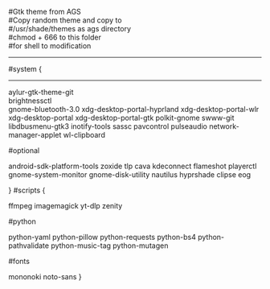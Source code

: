 #Gtk theme from AGS  
#Copy random theme and copy to  
#/usr/shade/themes as ags directory  
#chmod + 666 to this folder  
#for shell to modification   
***  
#system {  
***  
aylur-gtk-theme-git  
brightnessctl  
gnome-bluetooth-3.0
xdg-desktop-portal-hyprland
xdg-desktop-portal-wlr
xdg-desktop-portal
xdg-desktop-portal-gtk
polkit-gnome
swww-git
libdbusmenu-gtk3
inotify-tools
sassc
pavcontrol
pulseaudio
network-manager-applet
wl-clipboard

#optional

android-sdk-platform-tools
zoxide
tlp
cava
kdeconnect
flameshot
playerctl
gnome-system-monitor
gnome-disk-utility
nautilus
hyprshade
clipse
eog

}
#scripts {

ffmpeg
imagemagick
yt-dlp
zenity

#python

python-yaml
python-pillow
python-requests
python-bs4
python-pathvalidate
python-music-tag
python-mutagen

#fonts

mononoki
noto-sans
}
